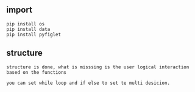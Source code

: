 ## import

```
pip install os
pip install data
pip install pyfiglet
```

## structure

`
structure is done, what is misssing is the user logical interaction based on the functions
`

`
you can set while loop and if else to set te multi desicion.
`

